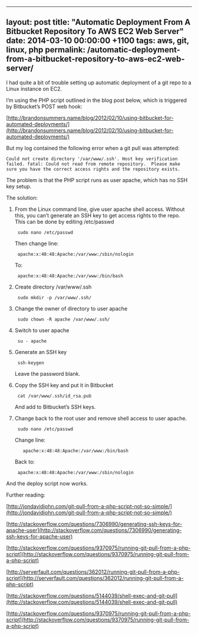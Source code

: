 ---
layout: post
title:  "Automatic Deployment From A Bitbucket Repository To AWS EC2 Web Server"
date:   2014-03-10 00:00:00 +1100
tags: aws, git, linux, php
permalink: /automatic-deployment-from-a-bitbucket-repository-to-aws-ec2-web-server/
-----------------------------------------------------------------------------------


I had quite a bit of trouble setting up automatic deployment of a git repo to a Linux instance on EC2.

I’m using the PHP script outlined in the blog post below, which is triggered by Bitbucket’s POST web hook:

[http://brandonsummers.name/blog/2012/02/10/using-bitbucket-for-automated-deployments/](http://brandonsummers.name/blog/2012/02/10/using-bitbucket-for-automated-deployments/)

But my log contained the following error when a git pull was attempted:

    Could not create directory '/var/www/.ssh'. Host key verification failed. fatal: Could not read from remote repository.  Please make sure you have the correct access rights and the repository exists.
  
The problem is that the PHP script runs as user apache, which has no SSH key setup.

The solution:

1. From the Linux command line, give user apache shell access. Without this, you can’t generate an SSH key to get access rights to the repo. This can be done by editing /etc/passwd

        sudo nano /etc/passwd
   
    Then change line:
    
        apache:x:48:48:Apache:/var/www:/sbin/nologin
    
    To:
    
        apache:x:48:48:Apache:/var/www:/bin/bash
        
2. Create directory /var/www/.ssh

        sudo mkdir -p /var/www/.ssh/

3. Change the owner of directory to user apache

        sudo chown -R apache /var/www/.ssh/

4. Switch to user apache

        su - apache

5. Generate an SSH key

        ssh-keygen

    Leave the password blank.

6. Copy the SSH key and put it in Bitbucket

        cat /var/www/.ssh/id_rsa.pub

    And add to Bitbucket’s SSH keys.

7. Change back to the root user and remove shell access to user apache.
   
        sudo nano /etc/passwd

    Change line:
    
          apache:x:48:48:Apache:/var/www:/bin/bash
              
    Back to:
    
        apache:x:48:48:Apache:/var/www:/sbin/nologin

And the deploy script now works.

Further reading:

[http://jondavidjohn.com/git-pull-from-a-php-script-not-so-simple/](http://jondavidjohn.com/git-pull-from-a-php-script-not-so-simple/)

[http://stackoverflow.com/questions/7306990/generating-ssh-keys-for-apache-user](http://stackoverflow.com/questions/7306990/generating-ssh-keys-for-apache-user)

[http://stackoverflow.com/questions/9370975/running-git-pull-from-a-php-script](http://stackoverflow.com/questions/9370975/running-git-pull-from-a-php-script)

[http://serverfault.com/questions/362012/running-git-pull-from-a-php-script](http://serverfault.com/questions/362012/running-git-pull-from-a-php-script)

[http://stackoverflow.com/questions/5144039/shell-exec-and-git-pull](http://stackoverflow.com/questions/5144039/shell-exec-and-git-pull)

[http://stackoverflow.com/questions/9370975/running-git-pull-from-a-php-script](http://stackoverflow.com/questions/9370975/running-git-pull-from-a-php-script)
